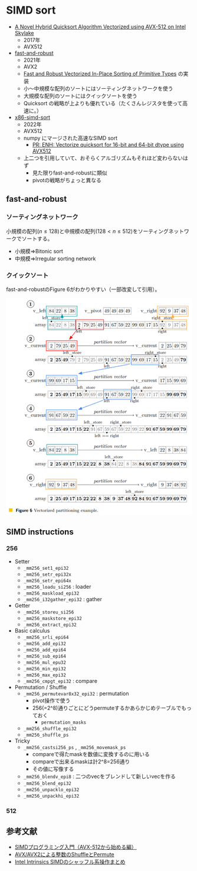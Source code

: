 # SIMD sort

* [A Novel Hybrid Quicksort Algorithm Vectorized using AVX-512 on Intel Skylake](https://arxiv.org/abs/1704.08579)
    * 2017年
    * AVX512
* [fast-and-robust](https://github.com/simd-sorting/fast-and-robust)
    * 2021年
    * AVX2
    * [Fast and Robust Vectorized In-Place Sorting of Primitive Types](https://drops.dagstuhl.de/opus/volltexte/2021/13775/) の実装
    * 小～中規模な配列のソートにはソーティングネットワークを使う
    * 大規模な配列のソートにはクイックソートを使う
    * Quicksort の戦略が上よりも優れている（たくさんレジスタを使って高速に。）
* [x86-simd-sort](https://github.com/intel/x86-simd-sort)
    * 2022年
    * AVX512
    * numpy にマージされた高速なSIMD sort
        * [PR: ENH: Vectorize quicksort for 16-bit and 64-bit dtype using AVX512](https://github.com/numpy/numpy/pull/22315)
    * 上二つを引用していて、おそらくアルゴリズムもそれほど変わらないはず
        * 見た限りfast-and-robustに類似
        * pivotの戦略がちょっと異なる

## fast-and-robust

### ソーティングネットワーク

小規模の配列($n \le 128$)と中規模の配列($128 < n \le 512$)をソーティングネットワークでソートする。

* 小規模⇒Bitonic sort
* 中規模⇒Irregular sorting network

### クイックソート

fast-and-robustのFigure 6がわかりやすい（一部改変して引用）。

![](images/2023-02-18-092049.png)

## SIMD instructions

### 256

* Setter
    * `_mm256_set1_epi32`
    * `_mm256_setr_epi32x`
    * `_mm256_setr_epi64x`
    * `_mm256_loadu_si256` : loader
    * `_mm256_maskload_epi32`
    * `_mm256_i32gather_epi32` : gather
* Getter
    * `_mm256_storeu_si256`
    * `_mm256_maskstore_epi32`
    * `_mm256_extract_epi32`
* Basic calculus
    * `_mm256_srli_epi64`
    * `_mm256_add_epi32`
    * `_mm256_add_epi64`
    * `_mm256_sub_epi64`
    * `_mm256_mul_epu32`
    * `_mm256_min_epi32`
    * `_mm256_max_epi32`
    * `_mm256_cmpgt_epi32` : compare
* Permutation / Shuffle
    * `_mm256_permutevar8x32_epi32` : permutation
        * pivot操作で使う
        * 256(=2^8)通りごとにどうpermuteするかあらかじめテーブルでもっておく
            * `permutation_masks`
    * `_mm256_shuffle_epi32`
    * `_mm256_shuffle_ps`
* Tricky
    * `_mm256_castsi256_ps` , `_mm256_movemask_ps` 
        * compareで得たmaskを数値に変換するのに用いる
        * compareで出来るmaskは計2^8=256通り
        * その値に写像する
    * `_mm256_blendv_epi8` : 二つのvecをブレンドして新しいvecを作る
    * `_mm256_blend_epi32`
    * `_mm256_unpacklo_epi32`
    * `_mm256_unpackhi_epi32`
    
### 512

## 参考文献

* [SIMDプログラミング入門（AVX-512から始める編）](https://qiita.com/saka1_p/items/72c7755086ec985cade6)
* [AVX/AVX2による整数のShuffleとPermute](https://qiita.com/fukushima1981/items/6a462284769fe1ad62a3)
* [Intel Intrinsics SIMDのシャッフル系操作まとめ](https://qiita.com/stanaka2/items/a88d257661a22e15b8f0)
